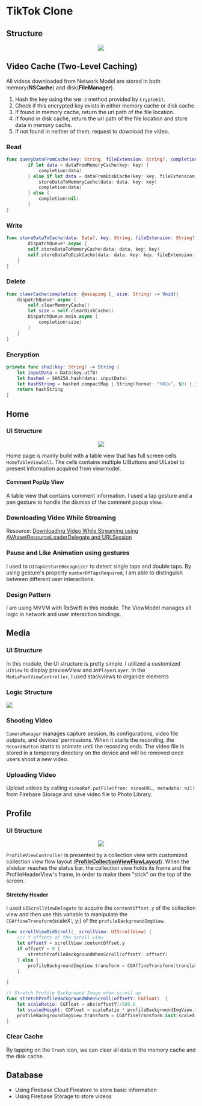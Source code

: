 # TikTok Clone

## Structure

<p align="center">
  <img src="/Images/Notes/Structure.png" />
</p>

## Video Cache (Two-Level Caching)

All videos downloaded from Network Model are stored in both memory(**NSCache**) and disk(**FileManager**). 

1. Hash the key using the `SHA-2` method provided by `CryptoKit`. 
2. Check if this encrypted key exists in either memory cache or disk cache.
3. If found in memory cache, return the url path of the file location.
4. If found in disk cache,  return the url path of the file location and store data in memory cache.
5. If not found in neither of them, request to download the video. 

### Read

```Swift
func queryDataFromCache(key: String, fileExtension: String?, completion: @escaping (_ data: Any?) -> Void){
        if let data = dataFromMemoryCache(key: key) {
            completion(data)
        } else if let data = dataFromDiskCache(key: key, fileExtension: fileExtension) {
            storeDataToMemoryCache(data: data, key: key)
            completion(data)
        } else {
            completion(nil)
        }
}
```

### Write

``` Swift
func storeDataToCache(data: Data?, key: String, fileExtension: String?) {
		dispatchQueue?.async {
        self.storeDataToMemoryCache(data: data, key: key)
        self.storeDataToDiskCache(data: data, key: key, fileExtension: fileExtension)
    }
}
```

### Delete

```Swift
func clearCache(completion: @escaping (_ size: String) -> Void){
    dispatchQueue?.async {
        self.clearMemoryCache()
        let size = self.clearDiskCache()
        DispatchQueue.main.async {
            completion(size)
        }
    }
}
```

### Encryption

```swift
private func sha2(key: String) -> String {
    let inputData = Data(key.utf8)
    let hashed = SHA256.hash(data: inputData)
    let hashString = hashed.compactMap { String(format: "%02x", $0) }.joined()
    return hashString
}
```



## Home

### UI Structure

<p align="center">
  <img src="/Images/Notes/HomeUI.png" />
</p>

Home page is mainly build with a table view that has full screen cells `HomeTableViewCell`. The cells contains multiple UIButtons and UILabel to present information acquired from viewmodel.

#### Comment PopUp View

A table view that contains comment information. I used a tap gesture and a pan gesture to handle the dismiss of the comment popup view. 

### Downloading Video While Streaming

Resource: [Downloading Video While Streaming using AVAssetResourceLoaderDelegate and URLSession](https://medium.com/@EugeneZZI/understanding-avassetresourceloaderdelegate-b90b3fe2c059)

### Pause and Like Animation using gestures

I used to `UITapGestureRecognizer` to detect single taps and double taps. By using gesture's property `numberOfTapsRequired`, I am able to distinguish between different user interactions.

### Design Pattern

I am using MVVM with RxSwift in this module. The ViewModel manages all logic in network and user interaction bindings.

## Media

### UI Structure

In this module, the UI structure is pretty simple. I utilized a customized `UIView` to display previewView and `AVPlayerLayer`. In the `MediaPostViewController`, I used stackviews to organize elements

### Logic Structure

![](/Images/Notes/mediaLogicStructure.png)

### Shooting Video

`CameraManager` manages capture session, its configurations, video file outputs, and devices' permissions. When it starts the recording, the `RecordButton` starts to animate until the recording ends. The video file is stored in a temporary directory on the device and will be removed once users shoot a new video. 

### Uploading Video

Upload videos by calling `videoRef.putFile(from: videoURL, metadata: nil) ` from Firebase Storage and save video file to Photo Library.

## Profile

### UI Structure

<p align="center">
  <img src="/Images/Notes/ProfileUI.png" />
</p>

`ProfileViewController` is presented by a collection view with customized collection view flow layout ([**ProfileCollectionViewFlowLayout**](https://github.com/dks333/Tiktok-Clone/blob/78a2bd517b838f93a2be6596424c726e2bc30b50/KD%20Tiktok-Clone/KD%20Tiktok-Clone/Modules/Profile/ProfileCollectionViewFlowLayout.swift#L12)). When the slidebar reaches the status bar, the collection view holds its frame and the ProfileHeaderView's frame, in order to make them "stick" on the top of the screen.

#### Stretchy Header

I used `UIScrollViewDelegate` to acquire the `contentOffset.y` of the collection view and then use this variable to manipulate the `CGAffineTransform`(scaleX:, y:) of the `profileBackgroundImgView`.

```swift
func scrollViewDidScroll(_ scrollView: UIScrollView) {
    /// Y offsets of the scroll view
    let offsetY = scrollView.contentOffset.y
    if offsetY < 0 {
        stretchProfileBackgroundWhenScroll(offsetY: offsetY)
    } else {
        profileBackgroundImgView.transform = CGAffineTransform(translationX: 0, y: -offsetY)
    }

}

// Stretch Profile Background Image when scroll up
func stretchProfileBackgroundWhenScroll(offsetY: CGFloat)  {
    let scaleRatio: CGFloat = abs(offsetY)/500.0
    let scaledHeight: CGFloat = scaleRatio * profileBackgroundImgView.frame.height
    profileBackgroundImgView.transform = CGAffineTransform.init(scaleX: scaleRatio + 1.0, y: scaleRatio + 1.0).concatenating(CGAffineTransform.init(translationX: 0, y: scaledHeight))
}
```



### Clear Cache

By tapping on the `Trash` icon, we can clear all data in the memory cache and the disk cache.



## Database

- Using Firebase Cloud Firestore to store basic information
- Using Firebase Storage to store videos

